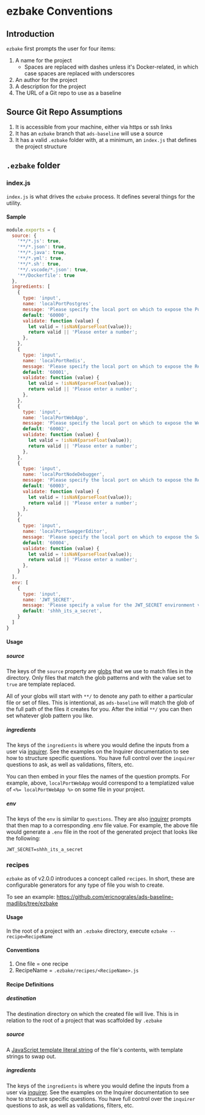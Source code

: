 # ezbake Conventions

## Introduction

`ezbake` first prompts the user for four items:

1. A name for the project
    * Spaces are replaced with dashes unless it's Docker-related, in which case spaces are replaced with underscores
1. An author for the project
1. A description for the project
1. The URL of a Git repo to use as a baseline

## Source Git Repo Assumptions

1. It is accessible from your machine, either via https or ssh links
1. It has an `ezbake` branch that `ads-baseline` will use a source
1. It has a valid `.ezbake` folder with, at a minimum, an `index.js` that defines the project structure

## `.ezbake` folder

### index.js

`index.js` is what drives the `ezbake` process. It defines several things for the utility.

#### Sample 

```js
module.exports = {
  source: { 
    '**/*.js': true,
    '**/*.json': true,
    '**/*.java': true,
    '**/*.yml': true,
    '**/*.sh': true,
    '**/.vscode/*.json': true,
    '**/Dockerfile': true
  },
  ingredients: [
    {
      type: 'input',
      name: 'localPortPostgres',
      message: 'Please specify the local port on which to expose the Postgres instance from Docker',
      default: '60000',
      validate: function (value) {
        let valid = !isNaN(parseFloat(value));
        return valid || 'Please enter a number';
      },
    },
    {
      type: 'input',
      name: 'localPortRedis',
      message: 'Please specify the local port on which to expose the Redis instance from Docker',
      default: '60001',
      validate: function (value) {
        let valid = !isNaN(parseFloat(value));
        return valid || 'Please enter a number';
      },
    },
    {
      type: 'input',
      name: 'localPortWebApp',
      message: 'Please specify the local port on which to expose the WebApp from Docker',
      default: '60002',
      validate: function (value) {
        let valid = !isNaN(parseFloat(value));
        return valid || 'Please enter a number';
      },
    },
    {
      type: 'input',
      name: 'localPortNodeDebugger',
      message: 'Please specify the local port on which to expose the Redis instance from Docker',
      default: '60003',
      validate: function (value) {
        let valid = !isNaN(parseFloat(value));
        return valid || 'Please enter a number';
      },
    },
    {
      type: 'input',
      name: 'localPortSwaggerEditor',
      message: 'Please specify the local port on which to expose the Swagger Editor from Docker',
      default: '60004',
      validate: function (value) {
        let valid = !isNaN(parseFloat(value));
        return valid || 'Please enter a number';
      },
    }
  ],
  env: [
    {
      type: 'input',
      name: 'JWT_SECRET',
      message: 'Please specify a value for the JWT_SECRET environment variable. This is how we will sign JSON Web Tokens.',
      default: 'shhh_its_a_secret',
    }
  ]
}
```

#### Usage

##### source

The keys of the `source` property are [globs](https://www.npmjs.com/package/minimatch) that we use to match files in the directory. Only files that match the glob patterns and with the value set to `true` are template replaced.

All of your globs will start with `**/` to denote any path to either a particular file or set of files.  This is intentional, as `ads-baseline` will match the glob of the full path of the files it creates for you.  After the initial `**/` you can then set whatever glob pattern you like.

##### ingredients

The keys of the `ingredients` is where you would define the inputs from a user via [inquirer](https://www.npmjs.com/package/inquirer).  See the examples on the Inquirer documentation to see how to structure specific questions.  You have full control over the `inquirer` questions to ask, as well as validations, filters, etc.

You can then embed in your files the names of the question prompts.  For example, above, `localPortWebApp` would correspond to a templatized value of `<%= localPortWebApp %>` on some file in your project.

##### env

The keys of the `env` is similar to `questions`. They are also [inquirer](https://www.npmjs.com/package/inquirer) prompts that then map to a corresponding .env file value.  For example, the above file would generate a `.env` file in the root of the generated project that looks like the following:

```
JWT_SECRET=shhh_its_a_secret
```

### recipes

`ezbake` as of v2.0.0 introduces a concept called `recipes`. In short, these are configurable generators for any type of file you wish to create.

To see an example: https://github.com/ericnograles/ads-baseline-madlibs/tree/ezbake

#### Usage

In the root of a project with an `.ezbake` directory, execute `ezbake --recipe=RecipeName`

#### Conventions

1. One file = one recipe
2. RecipeName = `.ezbake/recipes/<RecipeName>.js`

#### Recipe Definitions

##### destination

The destination directory on which the created file will live. This is in relation to the root of a project that was scaffolded by `.ezbake`

##### source

A [JavaScript template literal string](https://developer.mozilla.org/en-US/docs/Web/JavaScript/Reference/Template_literals) of the file's contents, with template strings to swap out.

##### ingredients

The keys of the `ingredients` is where you would define the inputs from a user via [inquirer](https://www.npmjs.com/package/inquirer).  See the examples on the Inquirer documentation to see how to structure specific questions.  You have full control over the `inquirer` questions to ask, as well as validations, filters, etc.
